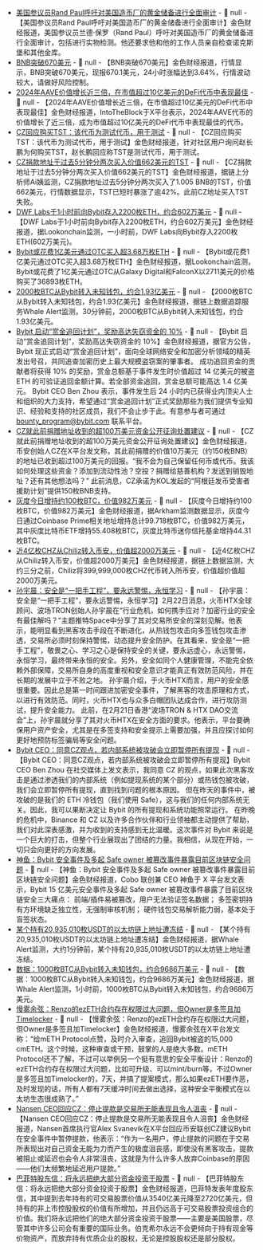 - [美国参议员Rand Paul呼吁对美国造币厂的黄金储备进行全面审计](https://x.com/BitcoinNewsCom/status/1893366735576723618) - 📰 null - 【美国参议员Rand Paul呼吁对美国造币厂的黄金储备进行全面审计】金色财经报道，美国参议员兰德·保罗（Rand Paul）呼吁对美国造币厂的黄金储备进行全面审计，包括进行实物检测。他还要求他和他的工作人员亲自检查诺克斯堡和其他金库。
- [BNB突破670美元]() - 📰 null - 【BNB突破670美元】金色财经报道，行情显示，BNB突破670美元，现报670.1美元，24小时涨幅达到3.64%，行情波动较大，请做好风险控制。
- [2024年AAVE价值增长近三倍，在市值超过10亿美元的DeFi代币中表现最佳](https://x.com/intotheblock/status/1893345210718933101) - 📰 null - 【2024年AAVE价值增长近三倍，在市值超过10亿美元的DeFi代币中表现最佳】金色财经报道，IntoTheBlock于X平台表示，2024年AAVE代币的价值增长了近三倍，成为市值超过10亿美元的DeFi代币中表现最佳的代币。
- [CZ回应购买TST：该代币为测试代币，用于测试](https://x.com/cz_binance/status/1893343320790696175) - 📰 null - 【CZ回应购买TST：该代币为测试代币，用于测试】金色财经报道，针对社区用户询问赵长鹏为何购买TST，赵长鹏回应称TST是测试代币，用于测试。
- [CZ捐款地址于过去5分钟分两次买入价值662美元的TST](https://x.com/ai_9684xtpa/status/1893338529020944722) - 📰 null - 【CZ捐款地址于过去5分钟分两次买入价值662美元的TST】金色财经报道，据链上分析师Ai姨监测，CZ捐款地址过去5分钟分两次买入了1.005 BNB的TST，价值662美元，行情数据显示，TST已短时暴涨了逾42%。此前CZ地址买入TST失败。
- [DWF Labs于1小时前向Bybit存入2200枚ETH，约合602万美元](https://x.com/lookonchain/status/1893333336795349026) - 📰 null - 【DWF Labs于1小时前向Bybit存入2200枚ETH，约合602万美元】金色财经报道，据Lookonchain监测，一小时前，DWF Labs向Bybit存入2200枚ETH(602万美元)。
- [Bybit或花费1亿美元通过OTC买入超3.68万枚ETH](https://x.com/lookonchain/status/1893323016865751514) - 📰 null - 【Bybit或花费1亿美元通过OTC买入超3.68万枚ETH】金色财经报道，据Lookonchain监测，Bybit或花费了1亿美元通过OTC从Galaxy Digital和FalconX以2711美元的价格购买了36893枚ETH。
- [2000枚BTC从Bybit转入未知钱包，约合1.93亿美元](https://x.com/whale_alert/status/1893317293989314727) - 📰 null - 【2000枚BTC从Bybit转入未知钱包，约合1.93亿美元】金色财经报道，据链上数据追踪服务Whale Alert监测，30分钟前，2000枚BTC从Bybit转入未知钱包，约合1.93亿美元。
- [Bybit 启动“赏金追回计划”，奖励高达失窃资金的 10%](https://x.com/Bybit_Official/status/1893322897243943330) - 📰 null - 【Bybit 启动“赏金追回计划”，奖励高达失窃资金的 10%】金色财经报道，据官方公告，Bybit 现正式启动“赏金追回计划”，面向全球网络安全和加密分析领域的精英发出号召，共同追查加密历史上最大规模盗窃案的肇事者。 
成功追回资金的贡献者将获得 10% 的奖励，赏金总额基于事件发生时价值超过 14 亿美元的被盗 ETH 的可验证追回金额计算。若全部资金追回，赏金总额可能高达 1.4 亿美元。 
Bybit CEO Ben Zhou 表示，事件发生后 24 小时内已获得业内顶尖人士和组织的大力支持，希望通过“赏金追回计划”正式奖励那些为我们提供专业知识、经验和支持的社区成员，我们不会止步于此。有意参与者可通过 bounty_program@bybit.com 联系平台。
- [CZ就此前捐赠地址收到的超100万美元资金公开征询处置建议](https://x.com/cz_binance/status/1893321012432834931) - 📰 null - 【CZ就此前捐赠地址收到的超100万美元资金公开征询处置建议】金色财经报道，币安创始人CZ在X平台发文称，其此前捐赠的价值10万美元（约150枚BNB）的地址已收到超过100万美元的回报。“我不会为自己保留任何币或代币。我该如何处理这些资金？添加到流动性池？空投？捐赠给慈善机构？发送到销毁地址？还有其他想法吗？” 
此前消息，CZ承诺为KOL发起的“阿根廷发币受害者援助计划”提供150枚BNB支持。
- [灰度今日增持约100枚BTC，价值982万美元](https://intel.arkm.com/explorer/address/bc1qpzmcz9fwnsddxzxqcmcjc0xxcmwxc987jn3g8k) - 📰 null - 【灰度今日增持约100枚BTC，价值982万美元】金色财经报道，据Arkham监测数据显示，灰度今日通过Coinbase Prime相关地址增持总计99.718枚BTC，价值982万美元，其中灰度比特币ETF增持55.408枚BTC，灰度比特币迷你信托基金增持44.31枚BTC。
- [近4亿枚CHZ从Chiliz转入币安，价值超2000万美元](https://etherscan.io/tx/0x215de6d8dd8509bf9db8dda84ceb628fd9afbe7789bc9ac447cef8f1e73712b4) - 📰 null - 【近4亿枚CHZ从Chiliz转入币安，价值超2000万美元】金色财经报道，据链上数据监测，大约三分之前，Chiliz将399,999,000枚CHZ代币转入所币安，价值超价值超2000万美元。
- [孙宇晨：安全是“一把手工程”，要永远警惕，永恒学习]() - 📰 null - 【孙宇晨：安全是“一把手工程”，要永远警惕，永恒学习】2月22日消息，火币HTX全球顾问、波场TRON创始人孙宇晨在“行业危机，如何携手应对？加密行业的安全有最佳解吗？”主题推特Space中分享了其对交易所安全的深刻见解。他表示，能明显看到黑客攻击手段在不断进化，从热钱包攻击向多签钱包攻击渗透，交易所必须时刻保持警惕，动态提升安全防护。在其看来，安全是“一把手工程”，敬畏之心、学习之心是保持安全的关键，要永远虚心，永远警惕，永恒学习，最终带来永恒的安全。另外，安全如同个人健康管理，不能完全依赖外部保障，交易所自身的高度重视和安全意识才能真正有效防范风险，并在长期的发展中立于不败之地。 
孙宇晨介绍，于火币HTX而言，用户的安全感很重要。因此总是第一时间跟进加密安全事件，了解黑客的攻击原理和方式，以进行有效防范。同时，火币HTX也与众多白帽团队达成合作，进行攻防测试，提升安全能力。 
此前，在2月21日香港“波场TRON & HTX DAO交流会”上，孙宇晨就分享了其对火币HTX在安全方面的要求。他表示，平台要确保用户资产安全，尤其是在多签支持和安全提示上需要加强，并且应探讨如何更好地预防标签骗局等安全问题。
- [Bybit CEO：同意CZ观点，若内部系统被攻破会立即暂停所有提现](https://x.com/benbybit/status/1893288893711352119) - 📰 null - 【Bybit CEO：同意CZ观点，若内部系统被攻破会立即暂停所有提现】Bybit CEO Ben Zhou 在社交媒体上发文表示，我同意 CZ 的观点，如果此次黑客攻击是通过渗透我们的内部系统（例如提现系统的某个部分）或热钱包被攻破，我们会立即暂停所有提现，直到找到问题的根本原因。 
但在昨天的事件中，被攻破的是我们的 ETH 冷钱包（我们使用 Safe），这与我们的任何内部系统无关。因此，我可以果断决定让 Bybit 的所有提现和系统功能照常运行。 
在昨晚的危机中，Binance 和 CZ 以及许多合作伙伴和行业领袖都主动提供了帮助，我们对此深表感激，并为收到的支持感到无比温暖。这次事件对 Bybit 来说是一个巨大的打击，但整个行业展现出了团结的力量。我相信，从现在开始，一切只会向更好的方向发展。
- [神鱼：Bybit 安全事件及多起 Safe owner 被篡改事件暴露目前区块链安全问题](https://x.com/bitfish1/status/1893292330993754176) - 📰 null - 【神鱼：Bybit 安全事件及多起 Safe owner 被篡改事件暴露目前区块链安全问题】金色财经报道，Cobo 联创兼 CEO 神鱼于 X 平台发文表示，Bybit 15 亿美元安全事件及多起 Safe owner 被篡改事件暴露了目前区块链安全三大痛点： 
前端/插件易被篡改，用户无法验证签名数据； 
多签密钥持有方环境缺乏独立性，无强制审核机制； 
硬件钱包交易解析能力弱，基本处于盲签状态。
- [某个持有20,935,010枚USDT的以太坊链上地址遭冻结](https://whale-alert.io/transaction/ethereum/0xa1b3bf644641ee15c4e6119c3e0fca6ea648a6269b6bb641ae800f5ee0edd0ba) - 📰 null - 【某个持有20,935,010枚USDT的以太坊链上地址遭冻结】金色财经报道，据Whale Alert监测，大约1分钟前，某个持有20,935,010枚USDT的以太坊链上地址遭冻结。
- [数据：1000枚BTC从Bybit转入未知钱包，约合9686万美元](https://x.com/whale_alert/status/1893297804249887067) - 📰 null - 【数据：1000枚BTC从Bybit转入未知钱包，约合9686万美元】金色财经报道，据Whale Alert监测，1小时前，1000枚BTC从Bybit转入未知钱包，约合9686万美元。
- [慢雾余弦：Renzo的ezETH合约存在权限过大问题，但Owner是多签且加Timelocker](https://x.com/evilcos/status/1893294303386193967) - 📰 null - 【慢雾余弦：Renzo的ezETH合约存在权限过大问题，但Owner是多签且加Timelocker】金色财经报道，慢雾余弦在X平台发文称：“给mETH Protocol点赞，及时介入审查，追回Bybit被盗的15,000 cmETH。这个时候，这种审查或干预，鼓掌的人是绝大多数。mETH Protocol还不了解，不过可以举例另一个挺有意思的安全平衡设计：Renzo的ezETH合约存在权限过大问题，比如可升级、可以mint/burn等，不过Owner是多签且加Timelocker的，7天，并搞了提案模式，那么如果ezETH要作恶，及时发现的话，所有人都有7天缓冲时间去做出选择，这种安全平衡模式在以太坊生态很成熟了。”
- [Nansen CEO回应CZ：停止提款是交易所无能表现且令人沮丧](https://x.com/ASvanevik/status/1893293786555633761) - 📰 null - 【Nansen CEO回应CZ：停止提款是交易所无能表现且令人沮丧】金色财经报道，Nansen首席执行官Alex Svanevik在X平台回应币安联创CZ建议Bybit在安全事件中暂停提款，他表示：“作为一名用户，停止提款的问题在于交易所表现出对自己资金无能为力而产生的极度沮丧感，即使没有黑客攻击，提款被阻止或延迟也会令人非常沮丧，这就是为什么许多人放弃Coinbase的原因——他们太频繁地延迟用户提款。”
- [巴菲特股东信：将永远把绝大部分资金投资于股票](https://flash.jin10.com/detail/20250222211325433800) - 📰 null - 【巴菲特股东信：将永远把绝大部分资金投资于股票】金色财经报道，巴菲特发表年度股东信，其中提到去年持有的可交易股票价值从3540亿美元降至2720亿美元，但持有的非上市控股股权的价值有所增加，并且仍远高于可交易股票投资组合的价值。我们将永远把他们的绝大部分资金投资于股票——主要是美国股票，尽管其中许多公司会有重要的国际业务。伯克希尔永远不会更倾向于持有现金等价物资产，而放弃持有优质企业的股权，无论是控股股权还是部分股权。
